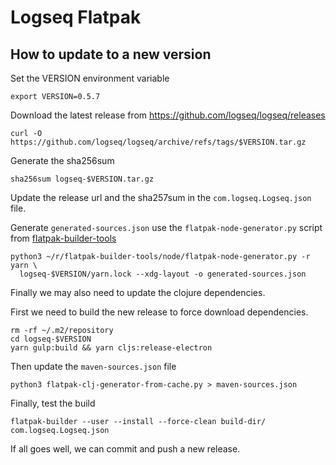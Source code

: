 # Logseq Flatpak

## How to update to a new version

Set the VERSION environment variable

```shell
export VERSION=0.5.7
```

Download the latest release from <https://github.com/logseq/logseq/releases>

```shell
curl -O https://github.com/logseq/logseq/archive/refs/tags/$VERSION.tar.gz
```

Generate the sha256sum

```shell
sha256sum logseq-$VERSION.tar.gz
```

Update the release url and the sha257sum in the `com.logseq.Logseq.json` file.

Generate `generated-sources.json` use the `flatpak-node-generator.py` script from
[flatpak-builder-tools](https://github.com/flatpak/flatpak-builder-tools)

```shell
python3 ~/r/flatpak-builder-tools/node/flatpak-node-generator.py -r yarn \
  logseq-$VERSION/yarn.lock --xdg-layout -o generated-sources.json
```

Finally we may also need to update the clojure dependencies.

First we need to build the new release to force download dependencies.

```shell
rm -rf ~/.m2/repository
cd logseq-$VERSION
yarn gulp:build && yarn cljs:release-electron
```

Then update the `maven-sources.json` file

```shell
python3 flatpak-clj-generator-from-cache.py > maven-sources.json
```

Finally, test the build

```shell
flatpak-builder --user --install --force-clean build-dir/ com.logseq.Logseq.json
```

If all goes well, we can commit and push a new release.
